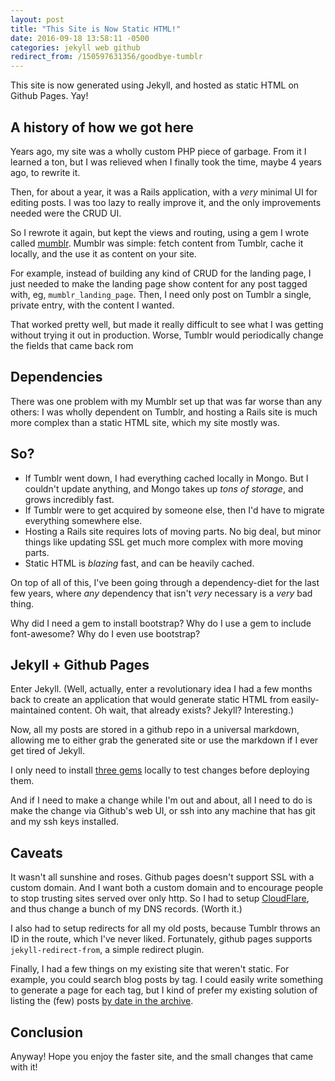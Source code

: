```yaml
---
layout: post
title: "This Site is Now Static HTML!"
date: 2016-09-18 13:58:11 -0500
categories: jekyll web github
redirect_from: /150597631356/goodbye-tumblr
---
```


This site is now generated using Jekyll, and hosted as static HTML on Github Pages. Yay!

## A history of how we got here

Years ago, my site was a wholly custom PHP piece of garbage. From it I learned a ton, but I was relieved when I finally took the time, maybe 4 years ago, to rewrite it.

Then, for about a year, it was a Rails application, with a _very_ minimal UI for editing posts. I was too lazy to really improve it, and the only improvements needed were the CRUD UI.

So I rewrote it again, but kept the views and routing, using a gem I wrote called [mumblr](/projects/mumblr). Mumblr was simple: fetch content from Tumblr, cache it locally, and the use it as content on your site.

For example, instead of building any kind of CRUD for the landing page, I just needed to make the landing page show content for any post tagged with, eg, `mumblr_landing_page`. Then, I need only post on Tumblr a single, private entry, with the content I wanted.

That worked pretty well, but made it really difficult to see what I was getting without trying it out in production. Worse, Tumblr would periodically change the fields that came back rom

## Dependencies

There was one problem with my Mumblr set up that was far worse than any others: I was wholly dependent on Tumblr, and hosting a Rails site is much more complex than a static HTML site, which my site mostly was.

## So?

* If Tumblr went down, I had everything cached locally in Mongo. But I couldn't update anything, and Mongo takes up _tons of storage_, and grows incredibly fast.
* If Tumblr were to get acquired by someone else, then I'd have to migrate everything somewhere else.
* Hosting a Rails site requires lots of moving parts. No big deal, but minor things like updating SSL get much more complex with more moving parts.
* Static HTML is _blazing_ fast, and can be heavily cached.

On top of all of this, I've been going through a dependency-diet for the last few years, where _any_ dependency that isn't _very_ necessary is a _very_ bad thing.

Why did I need a gem to install bootstrap? Why do I use a gem to include font-awesome? Why do I even use bootstrap?

## Jekyll + Github Pages

Enter Jekyll. (Well, actually, enter a revolutionary idea I had a few months back to create an application that would generate static HTML from easily-maintained content. Oh wait, that already exists? Jekyll? Interesting.)

Now, all my posts are stored in a github repo in a universal markdown, allowing me to either grab the generated site or use the markdown if I ever get tired of Jekyll.

I only need to install [three gems](https://github.com/thelowlypeon/thelowlypeon.github.io/blob/594eabdcd961e2677155278c92e76c2932111185/Gemfile#L5-L7) locally to test changes before deploying them.

And if I need to make a change while I'm out and about, all I need to do is make the change via Github's web UI, or ssh into any machine that has git and my ssh keys installed.

## Caveats

It wasn't all sunshine and roses. Github pages doesn't support SSL with a custom domain. And I want both a custom domain and to encourage people to stop trusting sites served over only http. So I had to setup [CloudFlare](https://www.cloudflare.com), and thus change a bunch of my DNS records. (Worth it.)

I also had to setup redirects for all my old posts, because Tumblr throws an ID in the route, which I've never liked. Fortunately, github pages supports `jekyll-redirect-from`, a simple redirect plugin.

Finally, I had a few things on my existing site that weren't static. For example, you could search blog posts by tag. I could easily write something to generate a page for each tag, but I kind of prefer my existing solution of listing the (few) posts [by date in the archive](/archive).

## Conclusion

Anyway! Hope you enjoy the faster site, and the small changes that came with it!
